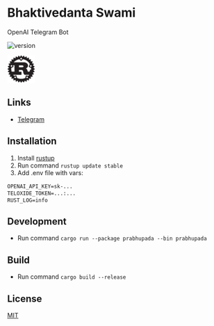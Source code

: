 # Bhaktivedanta Swami

OpenAI Telegram Bot

![version](https://img.shields.io/badge/version-0.1.0-green.svg)

<img src="https://raw.githubusercontent.com/github/explore/80688e429a7d4ef2fca1e82350fe8e3517d3494d/topics/rust/rust.png" class="d-block rounded-1 mr-3 flex-shrink-0" alt="rust" width="64" height="64">

## Links

- [Telegram](https://t.me/BhaktivedantaSwamiBot)

## Installation

1. Install [rustup](https://rustup.rs/)
2. Run command `rustup update stable`
3. Add .env file with vars:
```
OPENAI_API_KEY=sk-...
TELOXIDE_TOKEN=...:...
RUST_LOG=info
```

## Development

- Run command `cargo run --package prabhupada --bin prabhupada`

## Build

- Run command `cargo build --release`

## License

[MIT](LICENSE)